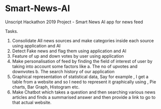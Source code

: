 # Smart-News-AI
Unscript Hackathon 2019 Project - Smart News AI app for news feed


Tasks.

1. Consolidate All news sources and make categories inside each source using application and AI
2. Detect Fake news and flag them using application and AI
3. Feature of up and down votes by user using application
4. Make personalisation of feed by finding the field of interest of user by taking into account some factors like
	a. The no of upvotes and downvotes
	b. The search history of our application
5. Graphical representation of statistical data, Say for example , I get a table from a website and so I need
 to represent it graphically using , Pie charts, Bar Graph, Histogram etc.
6. Make Chatbot which takes a question and then searching various news articles and finds a summarised
	answer and then provide a link to go to that actual website.

